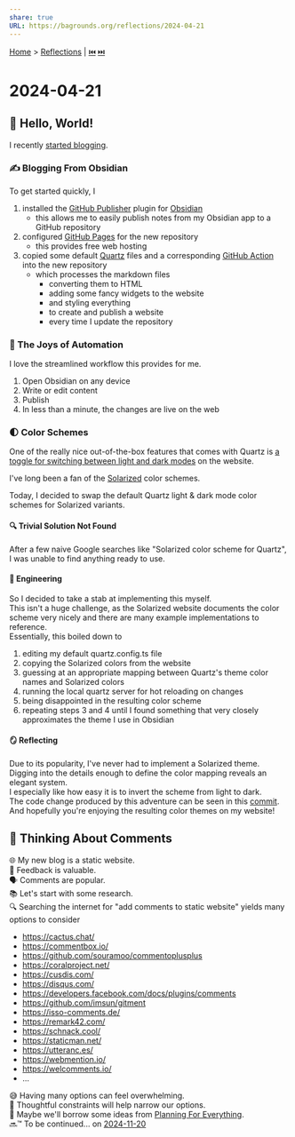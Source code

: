 ```yaml
---  
share: true  
URL: https://bagrounds.org/reflections/2024-04-21  
---  
```

[Home](../index.md) > [Reflections](./index.md) | [⏮️](./2024-04-19.md) [⏭️](./2024-04-23.md)  
# 2024-04-21  
## 🏁 Hello, World!  
I recently [started blogging](./2024-04-19.md#).  
  
### ✍ Blogging From Obsidian  
To get started quickly, I  
1. installed the [GitHub Publisher](https://github.com/ObsidianPublisher/obsidian-github-publisher) plugin for [Obsidian](https://obsidian.md)  
    - this allows me to easily publish notes from my Obsidian app to a GitHub repository  
2. configured [GitHub Pages](https://pages.github.com) for the new repository  
    - this provides free web hosting  
3. copied some default [Quartz](https://quartz.jzhao.xyz) files and a corresponding [GitHub Action](https://github.com/features/actions) into the new repository  
    - which processes the markdown files  
      - converting them to HTML  
      - adding some fancy widgets to the website  
      - and styling everything  
      - to create and publish a website  
      - every time I update the repository  
  
### 🤖 The Joys of Automation  
I love the streamlined workflow this provides for me.  
1. Open Obsidian on any device  
2. Write or edit content  
3. Publish  
4. In less than a minute, the changes are live on the web  
  
### 🌓 Color Schemes  
One of the really nice out-of-the-box features that comes with Quartz is [a toggle for switching between light and dark modes](https://quartz.jzhao.xyz/features/darkmode) on the website.  
  
I've long been a fan of the [Solarized](https://ethanschoonover.com/solarized) color schemes.  
  
Today, I decided to swap the default Quartz light & dark mode color schemes for Solarized variants.  
  
#### 🔍 Trivial Solution Not Found  
After a few naive Google searches like "Solarized color scheme for Quartz", I was unable to find anything ready to use.  
  
#### 🔧 Engineering  
So I decided to take a stab at implementing this myself.  
This isn't a huge challenge, as the Solarized website documents the color scheme very nicely and there are many example implementations to reference.  
Essentially, this boiled down to  
1. editing my default quartz.config.ts file  
2. copying the Solarized colors from the website  
3. guessing at an appropriate mapping between Quartz's theme color names and Solarized colors  
4. running the local quartz server for hot reloading on changes  
5. being disappointed in the resulting color scheme  
6. repeating steps 3 and 4 until I found something that very closely approximates the theme I use in Obsidian  
  
#### 🪞 Reflecting  
Due to its popularity, I've never had to implement a Solarized theme.  
Digging into the details enough to define the color mapping reveals an elegant system.  
I especially like how easy it is to invert the scheme from light to dark.  
The code change produced by this adventure can be seen in this [commit](https://github.com/bagrounds/obsidian-github-publisher-sync/commit/3d1ca875405687dbb97523479ecd1a4b82b881ee).  
And hopefully you're enjoying the resulting color themes on my website!  
  
## 💬 Thinking About Comments  
🌐 My new blog is a static website.  
🔁 Feedback is valuable.  
🗣️ Comments are popular.  
📚 Let's start with some research.  
🔍 Searching the internet for "add comments to static website" yields many options to consider  
- https://cactus.chat/  
- https://commentbox.io/  
- https://github.com/souramoo/commentoplusplus  
- https://coralproject.net/  
- https://cusdis.com/  
- https://disqus.com/  
- https://developers.facebook.com/docs/plugins/comments  
- https://github.com/imsun/gitment  
- https://isso-comments.de/  
- https://remark42.com/  
- https://schnack.cool/  
- https://staticman.net/  
- https://utteranc.es/  
- https://webmention.io/  
- https://welcomments.io/  
- ...  
  
😅 Having many options can feel overwhelming.  
🤔 Thoughtful constraints will help narrow our options.  
🔮 Maybe we'll borrow some ideas from [Planning For Everything](../books/planning-for-everything.md).  
🔜™️ To be continued... on [2024-11-20](./2024-11-20.md)  
